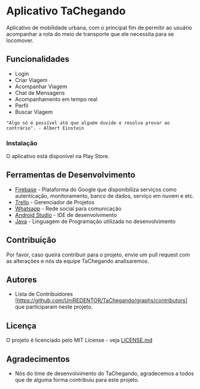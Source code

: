 # Aplicativo TaChegando

Aplicativo de mobilidade urbana, com o principal fim de permitir ao usuário acompanhar a rota do meio de transporte
que ele necessita para se locomover.


## Funcionalidades

- Login
- Criar Viagem
- Acompanhar Viagem
- Chat de Mensagens
- Acompanhamento em tempo real
- Perfil
- Buscar Viagem

```
"Algo só é possível até que alguém duvide e resolva provar ao contrário". - Albert Einstein
```

### Instalação

O aplicativo está disponível na Play Store.

## Ferramentas de Desenvolvimento

* [Firebase](https://https://firebase.google.com/) - Plataforma do Google que disponibiliza serviços como autenticação, monitoramento, banco de dados, serviço em nuvem e etc.
* [Trello](https://trello.com/) - Gerenciador de Projetos
* [Whatsapp](https://whatsapp.com/) - Rede social para comunicação
* [Android Studio](https://https://developer.android.com/studio/) - IDE de desenvolvimento
* [Java](https://https://www.java.com/en/) - Linguagem de Programação utilizada no desenvolvimento

## Contribuição

Por favor, caso queira contribuir para o projeto, envie um pull request com as alterações e nós da equipe TaChegando analisaremos.

## Autores

* Lista de Contribuidores [https://github.com/UniREDENTOR/TaChegando/graphs/contributors] que participaram neste projeto.

## Licença

O projeto é licenciado pelo MIT License - veja [LICENSE.md](LICENSE.md)

## Agradecimentos

* Nós do time de desenvolvimento do TaChegando, agradecemos a todos que de alguma forma contribuiu para este projeto.

